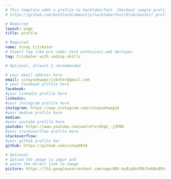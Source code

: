 ```yaml
---
# This template adds a profile to hacktoberfest. Checkout sample profile at
# https://github.com/DotSlashCommunity/hacktoberfest/blob/master/_profile/ksdme.md

# Required
layout: page
title: profile

# Required
name: Vinay Cricketer
# Insert tag like pro coder,tech enthusiast,web devloper
tag: Cricketer with coding skills

# Optional, atleast 2 recommended

# your email address here
email: vinaysehwagcricketer@gmail.com
# your facebook profile here
facebook: 
#your linkedin profile here
linkedin:
#your instagram profile here
instagram: https://www.instagram.com/vinaysehwag14 
#your medium profile here
medium: 
#your youtube profile here
youtube: https://www.youtube.com/watch?v=5Eqb_-j3FDA
#your stackoverflow profile here
stackoverflow: 
#your github profile her
github: https://github.com/vinay0814

# Optional
# Upload the image to imgur and
# paste the direct link to image
picture: https://lh3.googleusercontent.com/ogw/AOh-ky0iq9ufRAJYeU8x89tgUevUWW6Zde3QA6Evf5pksQ=s32-c-mo
---
```

